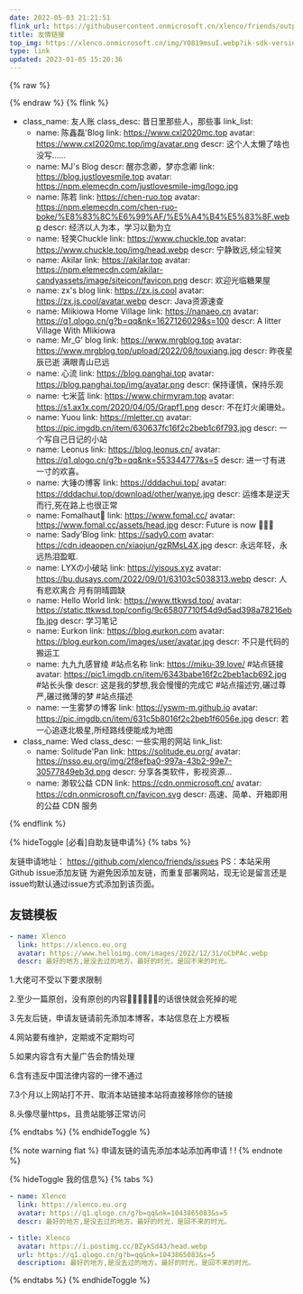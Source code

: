 ```yaml
---
date: 2022-05-03 21:21:51
flink_url: https://githubusercontent.onmicrosoft.cn/xlenco/friends/output/v2/data.json
title: 友情链接
top_img: https://xlenco.onmicrosoft.cn/img/Y0819msuI.webp?ik-sdk-version=javascript-1.4.3&updatedAt=1670760294102
type: link
updated: 2023-01-05 15:20:36
---
```

{% raw %}
<div class="js-pjax">
<script src="https://npm.onmicrosoft.cn/vanilla-lazyload@latest/dist/lazyload.iife.min.js"></script>
<script>
window.lazyLoadInstance && window.lazyLoadInstance.update()
</script>
</div>
{% endraw %}
{% flink %}

- class_name: 友人账
  class_desc: 昔日里那些人，那些事
  link_list:
  - name: 陈鑫磊'Blog
    link: https://www.cxl2020mc.top
    avatar: https://www.cxl2020mc.top/img/avatar.png
    descr: 这个人太懒了啥也没写......
  - name: MJ's Blog
    descr: 醒亦念卿，梦亦念卿
    link: https://blog.justlovesmile.top
    avatar: https://npm.elemecdn.com/justlovesmile-img/logo.jpg
  - name: 陈若
    link: https://chen-ruo.top
    avatar: https://npm.elemecdn.com/chen-ruo-boke/%E8%83%8C%E6%99%AF/%E5%A4%B4%E5%83%8F.webp
    descr: 经济以人为本，学习以勤为立
  - name: 轻笑Chuckle
    link: https://www.chuckle.top
    avatar: https://www.chuckle.top/img/head.webp
    descr: 宁静致远,倾尘轻笑
  - name: Akilar
    link: https://akilar.top
    avatar: https://npm.elemecdn.com/akilar-candyassets/image/siteicon/favicon.png
    descr: 欢迎光临糖果屋
  - name: zx's blog
    link: https://zx.js.cool
    avatar: https://zx.js.cool/avatar.webp
    descr: Java资源速查
  - name: Mlikiowa Home Village
    link: https://nanaeo.cn
    avatar: https://q1.qlogo.cn/g?b=qq&nk=1627126029&s=100
    descr: A litter Village With Mlikiowa
  - name:  Mr_G’ blog
    link: https://www.mrgblog.top
    avatar: https://www.mrgblog.top/upload/2022/08/touxiang.jpg
    descr: 昨夜星辰已逝 满眼青山已远
  - name: 心流
    link: https://blog.panghai.top
    avatar: https://blog.panghai.top/img/avatar.png
    descr: 保持谨慎，保持乐观
  - name: 七米蓝
    link: https://www.chirmyram.top
    avatar: https://s1.ax1x.com/2020/04/05/Grapf1.png
    descr: 不在灯火阑珊处。
  - name: Yuou
    link: https://mletter.cn
    avatar: https://pic.imgdb.cn/item/630637fc16f2c2beb1c6f793.jpg
    descr: 一个写自己日记的小站
  - name: Leonus
    link: https://blog.leonus.cn/
    avatar: https://q1.qlogo.cn/g?b=qq&nk=553344777&s=5
    descr: 进一寸有进一寸的欢喜。
  - name: 大锤の博客
    link: https://dddachui.top/
    avatar: https://dddachui.top/download/other/wanye.jpg
    descr: 运维本是逆天而行,死在路上也很正常
  - name: Fomalhaut🥝
    link: https://www.fomal.cc/
    avatar: https://www.fomal.cc/assets/head.jpg
    descr: Future is now 🍭🍭🍭
  - name: Sady’Blog
    link: https://sady0.com
    avatar: https://cdn.ideaopen.cn/xiaojun/gzRMsL4X.jpg
    descr: 永远年轻，永远热泪盈眶.
  - name: LYXの小破站
    link: https://yisous.xyz
    avatar: https://bu.dusays.com/2022/09/01/63103c5038313.webp
    descr: 人有悲欢离合 月有阴晴圆缺
  - name: Hello World
    link: https://www.ttkwsd.top/
    avatar: https://static.ttkwsd.top/config/9c65807710f54d9d5ad398a78216ebfb.jpg
    descr: 学习笔记
  - name: Eurkon
    link: https://blog.eurkon.com
    avatar: https://blog.eurkon.com/images/user/avatar.jpg
    descr: 不只是代码的搬运工
  - name: 九九九感冒绫 #站点名称
    link: https://miku-39.love/ #站点链接
    avatar: https://pic1.imgdb.cn/item/6343babe16f2c2beb1acb692.jpg #站长头像
    descr: 这是我的梦想,我会慢慢的完成它 #站点描述穷,碾过尊严,碾过微薄的梦 #站点描述
  - name: 一生雾梦の博客
    link: https://yswm-m.github.io
    avatar: https://pic.imgdb.cn/item/631c5b8016f2c2beb1f6056e.jpg
    descr: 若一心追逐北极星,所经路线便能成为地图
- class_name: Wed
  class_desc: 一些实用的网站
  link_list:
  - name: Solitude'Pan
    link: https://solitude.eu.org/
    avatar: https://nsso.eu.org/img/2f8efba0-997a-43b2-99e7-30577849eb3d.png
    descr: 分享各类软件，影视资源...
  - name: 渺软公益 CDN
    link: https://cdn.onmicrosoft.cn/
    avatar: https://cdn.onmicrosoft.cn/favicon.svg
    descr: 高速、简单、开箱即用的公益 CDN 服务

{% endflink %}

{% hideToggle [必看]自助友链申请%}
{% tabs  %}

<!-- tab 友链申请 -->

友链申请地址：
https://github.com/xlenco/friends/issues
PS：本站采用Github issue添加友链
为避免因添加友链，而重复部署网站，现无论是留言还是issue均默认通过issue方式添加到该页面。

## 友链模板

```yml
- name: Xlenco
  link: https://xlenco.eu.org
  avatar: https://www.helloimg.com/images/2022/12/31/oCbPAc.webp
  descr: 最好的地方,是没去过的地方。最好的时光，是回不来的时光。
```

<!-- endtab -->

<!-- tab 友链须知 -->

1.大佬可不受以下要求限制

2.至少一篇原创，没有原创的内容📔📕📗📘📙📓的话很快就会死掉的呢

3.先友后链，申请友链请前先添加本博客，本站信息在上方模板

4.网站要有维护，定期或不定期均可

5.如果内容含有大量广告会酌情处理

6.含有违反中国法律内容的一律不通过

7.3个月以上网站打不开、取消本站链接本站将直接移除你的链接

8.头像尽量https，且贵站能够正常访问

<!-- endtab -->

{% endtabs %}
{% endhideToggle %}

{% note warning flat %}
申请友链的请先添加本站添加再申请 ! !
{% endnote %}

{% hideToggle 我的信息%}
{% tabs  %}

<!-- tab Butterfly & MengD -->

```yml
- name: Xlenco
  link: https://xlenco.eu.org
  avatar: https://q1.qlogo.cn/g?b=qq&nk=1043865083&s=5
  descr: 最好的地方,是没去过的地方。最好的时光，是回不来的时光。
```

<!-- endtab -->

<!-- tab volantis -->

```yml
- title: Xlenco
  avatar: https://i.postimg.cc/BZykSd43/head.webp
  url: https://q1.qlogo.cn/g?b=qq&nk=1043865083&s=5
  description: 最好的地方,是没去过的地方。最好的时光，是回不来的时光。
```

<!-- endtab -->

{% endtabs %}
{% endhideToggle %}
